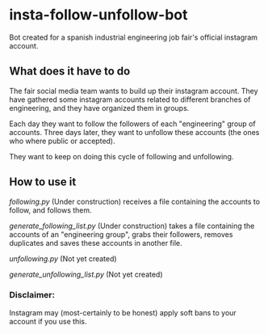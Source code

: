 # insta-follow-unfollow-bot

Bot created for a spanish industrial engineering job fair's official instagram account.

## What does it have to do
The fair social media team wants to build up their instagram account.
They have gathered some instagram accounts related to different branches of engineering, and they have organized them in groups.

Each day they want to follow the followers of each "engineering" group of accounts.
Three days later, they want to unfollow these accounts (the ones who where public or accepted).

They want to keep on doing this cycle of following and unfollowing.

## How to use it  
*following.py* (Under construction) receives a file containing the accounts to follow, and follows them.  

*generate_following_list.py* (Under construction) takes a file containing the accounts of an "engineering group", grabs their followers, removes duplicates and saves these accounts in another file.  

*unfollowing.py* (Not yet created)  

*generate_unfollowing_list.py* (Not yet created)  

  
### Disclaimer: 
Instagram may (most-certainly to be honest) apply soft bans to your account if you use this.
